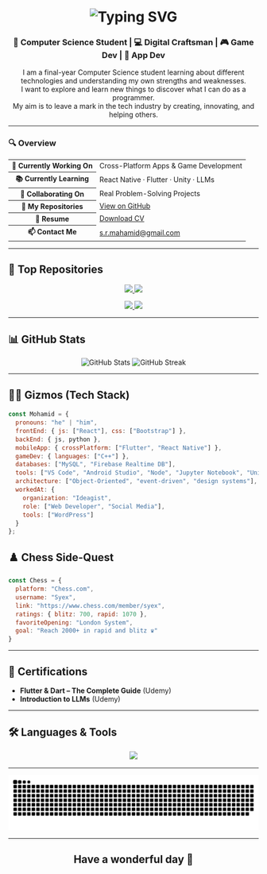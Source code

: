<h1 align="center">
  <img src="https://readme-typing-svg.demolab.com?font=Fira+Code&weight=600&size=30&pause=1000&color=2D68C4&center=true&vCenter=true&width=500&height=80&lines=Hi,+I'm+Syed+Mohamid+Raza" alt="Typing SVG" />
</h1>

<h3 align="center">
🚀 Computer Science Student | 💻 Digital Craftsman | 🎮 Game Dev | 📲 App Dev
</h3>

<p align="center">
I am a final-year Computer Science student learning about different technologies and understanding my own strengths and weaknesses.<br>
I want to explore and learn new things to discover what I can do as a programmer.<br>
My aim is to leave a mark in the tech industry by creating, innovating, and helping others.<br>
</p>

---

### 🔍 Overview

<table align="center">
  <tr>
    <th>🔭 Currently Working On</th>
    <td>Cross-Platform Apps & Game Development</td>
  </tr>
  <tr>
    <th>📚 Currently Learning</th>
    <td>React Native · Flutter · Unity · LLMs</td>
  </tr>
  <tr>
    <th>🤝 Collaborating On</th>
    <td>Real Problem-Solving Projects</td>
  </tr>
  <tr>
    <th>📁 My Repositories</th>
    <td><a href="https://github.com/Sye0x?tab=repositories" target="_blank">View on GitHub</a></td>
  </tr>
  <tr>
    <th>📄 Resume</th>
    <td><a href="https://github.com/Sye0x/Sye0x/blob/main/Syed%20Mohamid%20Raza%20.pdf" target="_blank">Download CV</a></td>
  </tr>
  <tr>
    <th>📫 Contact Me</th>
    <td><a href="mailto:s.r.mahamid@gmail.com">s.r.mahamid@gmail.com</a></td>
  </tr>
</table>


---

## 🌟 Top Repositories
<p align="center">
  <a href="https://github.com/Sye0x/Sorting-Algorithm-Virtual-APP">
    <img src="https://github-readme-stats.vercel.app/api/pin/?username=Sye0x&repo=Sorting-Algorithm-Virtual-APP&theme=dark&bg_color=000000&title_color=2D68C4&icon_color=2D68C4&text_color=ffffff&border_color=2D68C4" />
  </a>
  <a href="https://github.com/Sye0x/TIC-TAC-TOE-Impossible-Bot">
    <img src="https://github-readme-stats.vercel.app/api/pin/?username=Sye0x&repo=TIC-TAC-TOE-Impossible-Bot&theme=dark&bg_color=000000&title_color=2D68C4&icon_color=2D68C4&text_color=ffffff&border_color=2D68C4" />
  </a>
</p>

<p align="center">
  <a href="https://github.com/Sye0x/Cookie-Clicker">
    <img src="https://github-readme-stats.vercel.app/api/pin/?username=Sye0x&repo=Cookie-Clicker&theme=dark&bg_color=000000&title_color=2D68C4&icon_color=2D68C4&text_color=ffffff&border_color=2D68C4" />
  </a>
  <a href="https://github.com/Sye0x/2048-Game">
    <img src="https://github-readme-stats.vercel.app/api/pin/?username=Sye0x&repo=2048-Game&theme=dark&bg_color=000000&title_color=2D68C4&icon_color=2D68C4&text_color=ffffff&border_color=2D68C4" />
  </a>
</p>

---

## 📊 GitHub Stats

<p align="center">
  <img src="https://github-readme-stats.vercel.app/api?username=Sye0x&show_icons=true&theme=transparent" width="350" alt="GitHub Stats" />
  <img src="https://github-readme-streak-stats-xi-tan.vercel.app/api?user=Sye0x&theme=transparent" width="350" alt="GitHub Streak" />
</p>




---

## 👨‍💻 Gizmos (Tech Stack)

```javascript
const Mohamid = {
  pronouns: "he" | "him",
  frontEnd: { js: ["React"], css: ["Bootstrap"] },
  backEnd: { js, python },
  mobileApp: { crossPlatform: ["Flutter", "React Native"] },
  gameDev: { languages: ["C++"] },
  databases: ["MySQL", "Firebase Realtime DB"],
  tools: ["VS Code", "Android Studio", "Node", "Jupyter Notebook", "Unity"],
  architecture: ["Object-Oriented", "event-driven", "design systems"],
  workedAt: {
    organization: "Ideagist",
    role: ["Web Developer", "Social Media"],
    tools: ["WordPress"]
  }
};
```
<h2>♟️ Chess Side-Quest</h2>

```javascript
const Chess = {
  platform: "Chess.com",
  username: "Syex",
  link: "https://www.chess.com/member/syex",
  ratings: { blitz: 700, rapid: 1070 },
  favoriteOpening: "London System",
  goal: "Reach 2000+ in rapid and blitz ♛"
}
```
---

## 🏅 Certifications

- **Flutter & Dart – The Complete Guide** (Udemy)  
- **Introduction to LLMs** (Udemy)

---

## 🛠️ Languages & Tools

<p align="center">
  <img src="https://skillicons.dev/icons?i=react,nextjs,flutter,unity,nodejs,tailwind,bootstrap,python,flask,mysql,firebase,git,vscode,androidstudio" />
</p>

---

<div align="center">
  <img src="https://github.com/Sye0x/SnakeGameGit/blob/output/github-snake-dark.svg" alt="snake gif">
</div>

---

<h2 align="center">Have a wonderful day 🎇</h2>
